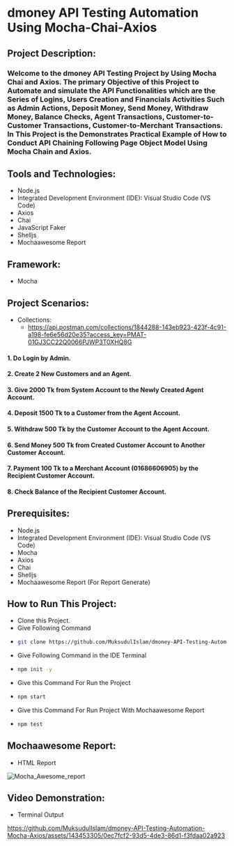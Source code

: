 # dmoney API Testing Automation Using Mocha-Chai-Axios

## Project Description:

### Welcome to the dmoney API Testing Project by Using Mocha Chai and Axios. The primary Objective of this Project to Automate and simulate the API Functionalities which are the Series of Logins, Users Creation and Financials Activities Such as Admin Actions, Deposit Money, Send Money, Withdraw Money, Balance Checks, Agent Transactions, Customer-to-Customer Transactions, Customer-to-Merchant Transactions. In This Project is the Demonstrates Practical Example of How to Conduct API Chaining Following Page Object Model Using Mocha Chain and Axios.

## Tools and Technologies:

- Node.js
- Integrated Development Environment (IDE): Visual Studio Code (VS Code)
- Axios
- Chai
- JavaScript Faker
- Shelljs
- Mochaawesome Report

## Framework:

- Mocha

## Project Scenarios:

- Collections:
  - https://api.postman.com/collections/1844288-143eb923-423f-4c91-a198-fe6e56d20e35?access_key=PMAT-01GJ3CC22Q0066PJWP3T0XHQ8G

#### 1. Do Login by Admin.
#### 2. Create 2 New Customers and an Agent.
#### 3. Give 2000 Tk from System Account to the Newly Created Agent Account.
#### 4. Deposit 1500 Tk to a Customer from the Agent Account.
#### 5. Withdraw 500 Tk by the Customer Account to the Agent Account.
#### 6. Send Money 500 Tk from Created Customer Account to Another Customer Account.
#### 7. Payment 100 Tk to a Merchant Account (01686606905) by the Recipient Customer Account.
#### 8. Check Balance of the Recipient Customer Account.

## Prerequisites:

- Node.js
- Integrated Development Environment (IDE): Visual Studio Code (VS Code)
- Mocha
- Axios
- Chai
- Shelljs
- Mochaawesome Report (For Report Generate)

## How to Run This Project:

- Clone this Project.
- Give Following Command
- ```bash
  git clone https://github.com/MuksudulIslam/dmoney-API-Testing-Automation-Mocha-Axios
- Give Following Command in the IDE Terminal
- ```bash
  npm init -y
- Give this Command For Run the Project
- ```bash
  npm start
- Give this Command For Run Project With Mochaawesome Report
- ```bash
  npm test

## Mochaawesome Report:

- HTML Report

![Mocha_Awesome_report](https://github.com/MuksudulIslam/dmoney-API-Testing-Automation-Mocha-Axios/assets/143453305/bff2db6c-11cc-47f2-a3b2-fe99fbaa359a)

## Video Demonstration:

- Terminal Output



https://github.com/MuksudulIslam/dmoney-API-Testing-Automation-Mocha-Axios/assets/143453305/0ec7fcf2-93d5-4de3-86d1-f3fdaa02a923










